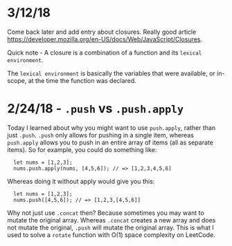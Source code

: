 # 3/12/18

Come back later and add entry about closures. Really good article https://developer.mozilla.org/en-US/docs/Web/JavaScript/Closures.

Quick note - A closure is a combination of a function and its `lexical environment`.

The `lexical environment` is basically the variables that were available, or in-scope, at the time the function was declared.

# 2/24/18 - `.push` vs `.push.apply`

Today I learned about why you might want to use `push.apply`, rather than just `.push`. `.push` only allows for pushing in a single item, whereas `push.apply` allows you to push in an entire array of items (all as separate items). So for example, you could do something like:

```
  let nums = [1,2,3];
  nums.push.apply(nums, [4,5,6]); // => [1,2,3,4,5,6]
```

Whereas doing it without apply would give you this:

```
  let nums = [1,2,3];
  nums.push([4,5,6]); // => [1,2,3,[4,5,6]]
```

Why not just use `.concat` then? Because sometimes you may want to mutate the original array. Whereas `.concat` creates a new array and does not mutate the original, `.push` will mutate the original array. This is what I used to solve a `rotate` function with O(1) space complexity on LeetCode.
